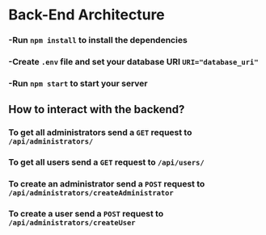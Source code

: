 # Back-End Architecture

### -Run `npm install` to install the dependencies

### -Create `.env` file and set your database URI `URI="database_uri"`

### -Run `npm start` to start your server

## How to interact with the backend?

### To get all administrators send a `GET` request to `/api/administrators/`

### To get all users send a `GET` request to `/api/users/`

### To create an administrator send a `POST` request to `/api/administrators/createAdministrator`

### To create a user send a `POST` request to `/api/administrators/createUser`
